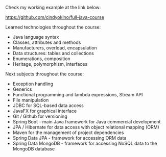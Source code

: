Check my working example at the link below:

https://github.com/cindyokino/full-java-course

Learned technologies throughout the course:
- Java language syntax
- Classes, attributes and methods
- Manufacturers, overload, encapsulation
- Data structures: tables and collections
- Enumerations, composition
- Heritage, polymorphism, interfaces

Next subjects throughout the course:
- Exception handling
- Generics
- Functional programming and lambda expressions, Stream API
- File manipulation
- JDBC for SQL-based data access
- JavaFX for graphical interface
- Git / Github for versioning
- Spring Boot - main Java framework for Java commercial development
- JPA / Hibernate for data access with object relational mapping (ORM)
- Maven for the management of project dependencies
- Spring Data JPA - framework for accessing ORM data
- Spring Data MongoDB - framework for accessing NoSQL data to the MongoDB database
